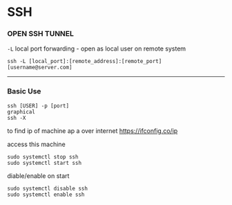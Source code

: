 SSH
===

### OPEN SSH TUNNEL

`-L` local port forwarding - open as local user on remote system

    ssh -L [local_port]:[remote_address]:[remote_port] [username@server.com]


---
### Basic Use

    ssh [USER] -p [port]
    graphical
    ssh -X 

to find ip of machine 
ap a
over internet
https://ifconfig.co/ip

access this machine
    
    sudo systemctl stop ssh
    sudo systemctl start ssh

diable/enable on start 

    sudo systemctl disable ssh
    sudo systemctl enable ssh
